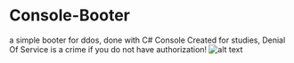 # Console-Booter
a simple booter for ddos, done with C# Console
Created for studies, Denial Of Service is a crime if you do not have authorization!
![alt text](https://i.imgur.com/OuyLxAT.png)
